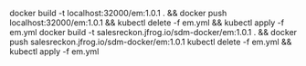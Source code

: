 docker build -t localhost:32000/em:1.0.1 . && docker push localhost:32000/em:1.0.1 && kubectl delete -f em.yml && kubectl apply -f em.yml
docker build -t salesreckon.jfrog.io/sdm-docker/em:1.0.1 . && docker push salesreckon.jfrog.io/sdm-docker/em:1.0.1
kubectl delete -f em.yml && kubectl apply -f em.yml